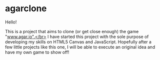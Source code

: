 # agarclone

Hello! 

This is a project that aims to clone (or get close enough) the game "www.agar.io".</br>
I have started this project with the sole purpose of developing my skills on HTML5 Canvas and JavaScript.
Hopefully after a few little projects like this one, I will be able to execute an original idea and have my own game to show off!
